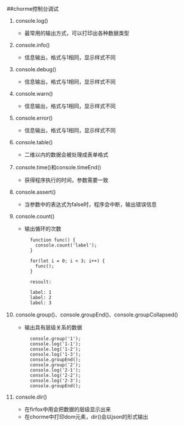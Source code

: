 ##chorme控制台调试

1. console.log()
	- 最常用的输出方式，可以打印出各种数据类型
	
2. console.info()
	- 信息输出，格式与1相同，显示样式不同
	
3. console.debug()
	- 信息输出，格式与1相同，显示样式不同

4. console.warn()
	- 信息输出，格式与1相同，显示样式不同

5. console.error()
	- 信息输出，格式与1相同，显示样式不同

6. console.table()
	- 二维以内的数据会被处理成表单格式

7. console.time()和console.timeEnd()
	- 获得程序执行的时间，参数需要一致

8. console.assert()
	- 当参数中的表达式为false时，程序会中断，输出错误信息

9. console.count()
	- 输出循环的次数

			function func() {
			  console.count('label');
			}
			
			for(let i = 0; i < 3; i++) {
			  func();
			}
			
			resoult:
			
			label: 1
			label: 2
			label: 3


10. console.group()、console.groupEnd()、console.groupCollapsed()
	- 输出具有层级关系的数据

			console.group('1');
			console.log('1-1');
			console.log('1-2');
			console.log('1-3');
			console.groupEnd();
			console.group('2');
			console.log('2-1');
			console.log('2-2');
			console.log('2-3');
			console.groupEnd();


11. console.dir()
	- 在firfox中用会把数据的层级显示出来
	- 在chorme中打印dom元素，dir()会以json的形式输出

